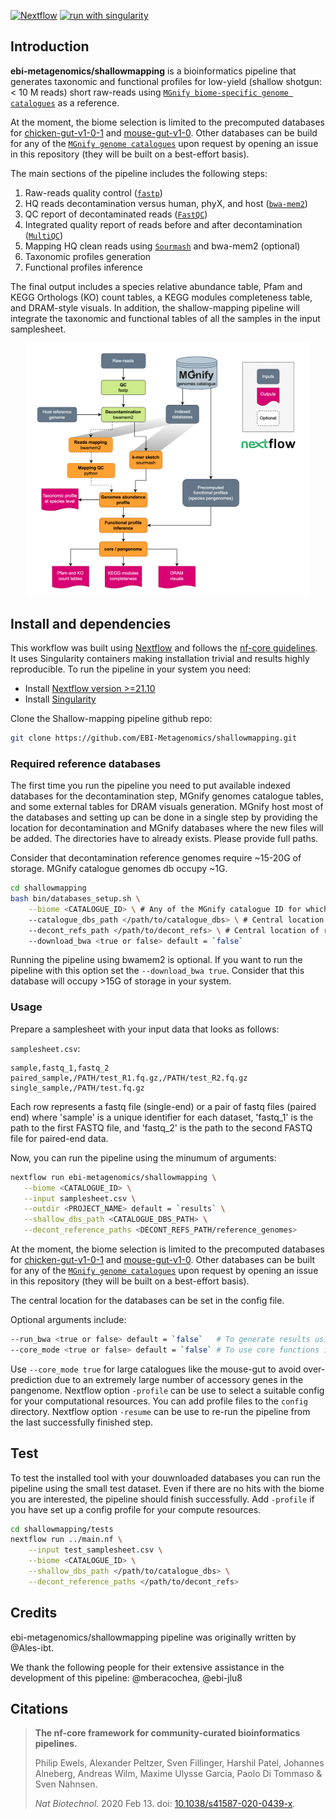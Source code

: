 [![Nextflow](https://img.shields.io/badge/nextflow%20DSL2-%E2%89%A523.04.0-23aa62.svg)](https://www.nextflow.io/)
[![run with singularity](https://img.shields.io/badge/run%20with-singularity-1d355c.svg?labelColor=000000)](https://sylabs.io/docs/)

## Introduction

**ebi-metagenomics/shallowmapping** is a bioinformatics pipeline that generates taxonomic and functional profiles for low-yield (shallow shotgun: < 10 M reads) short raw-reads using [`MGnify biome-specific genome catalogues`](https://www.ebi.ac.uk/metagenomics/browse/genomes) as a reference.

At the moment, the biome selection is limited to the precomputed databases for [chicken-gut-v1-0-1](https://www.ebi.ac.uk/metagenomics/genome-catalogues/chicken-gut-v1-0-1) and [mouse-gut-v1-0](https://www.ebi.ac.uk/metagenomics/genome-catalogues/mouse-gut-v1-0). Other databases can be build for any of the [`MGnify genome catalogues`](https://www.ebi.ac.uk/metagenomics/browse/genomes) upon request by opening an issue in this repository (they will be built on a best-effort basis).

The main sections of the pipeline includes the following steps:

1. Raw-reads quality control ([`fastp`](https://github.com/OpenGene/fastp))
2. HQ reads decontamination versus human, phyX, and host ([`bwa-mem2`](https://github.com/bwa-mem2/bwa-mem2))
3. QC report of decontaminated reads ([`FastQC`](https://www.bioinformatics.babraham.ac.uk/projects/fastqc/))
4. Integrated quality report of reads before and after decontamination ([`MultiQC`](http://multiqc.info/))
5. Mapping HQ clean reads using [`Sourmash`](https://github.com/sourmash-bio/sourmash) and bwa-mem2 (optional)
6. Taxonomic profiles generation
7. Functional profiles inference

The final output includes a species relative abundance table, Pfam and KEGG Orthologs (KO) count tables, a KEGG modules completeness table, and DRAM-style visuals. In addition, the shallow-mapping pipeline will integrate the taxonomic and functional tables of all the samples in the input samplesheet.

<p align="center" width="100%">
   <img src="images/workflow.png" width="90%"/>
</p>

## Install and dependencies

This workflow was built using [Nextflow](https://www.nextflow.io/) and follows the [nf-core guidelines](https://nf-co.re/docs/contributing/guidelines). It uses Singularity containers making installation trivial and results highly reproducible. To run the pipeline in your system you need:

- Install [Nextflow version >=21.10](https://www.nextflow.io/docs/latest/getstarted.html#installation)
- Install [Singularity](https://github.com/apptainer/singularity/blob/master/INSTALL.md)

Clone the Shallow-mapping pipeline github repo:

```bash
git clone https://github.com/EBI-Metagenomics/shallowmapping.git
```

### Required reference databases

The first time you run the pipeline you need to put available indexed databases for the decontamination step, MGnify genomes catalogue tables, and some external tables for DRAM visuals generation. MGnify host most of the databases and setting up can be done in a single step by providing the location for decontamination and MGnify databases where the new files will be added. The directories have to already exists. Please provide full paths.

Consider that decontamination reference genomes require ~15-20G of storage.
MGnify catalogue genomes db occupy ~1G.

```bash
cd shallowmapping
bash bin/databases_setup.sh \
    --biome <CATALOGUE_ID> \ # Any of the MGnify catalogue ID for which databases are available
    --catalogue_dbs_path </path/to/catalogue_dbs> \ # Central location of shallow-mapping dbs. A directory with the biome name will be created
    --decont_refs_path </path/to/decont_refs> \ # Central location of reference genomes for decontamination. Other bwamem2 databases can exist there
    --download_bwa <true or false> default = `false`
```

Running the pipeline using bwamem2 is optional. If you want to run the pipeline with this option set the `--download_bwa true`. Consider that this database will occupy >15G of storage in your system.

### Usage

Prepare a samplesheet with your input data that looks as follows:

`samplesheet.csv`:

```csv
sample,fastq_1,fastq_2
paired_sample,/PATH/test_R1.fq.gz,/PATH/test_R2.fq.gz
single_sample,/PATH/test.fq.gz
```

Each row represents a fastq file (single-end) or a pair of fastq files (paired end) where 'sample' is a unique identifier for each dataset, 'fastq_1' is the path to the first FASTQ file, and 'fastq_2' is the path to the second FASTQ file for paired-end data.

Now, you can run the pipeline using the minumum of arguments:

```bash
nextflow run ebi-metagenomics/shallowmapping \
   --biome <CATALOGUE_ID> \
   --input samplesheet.csv \
   --outdir <PROJECT_NAME> default = `results` \
   --shallow_dbs_path <CATALOGUE_DBS_PATH> \
   --decont_reference_paths <DECONT_REFS_PATH/reference_genomes>
```

At the moment, the biome selection is limited to the precomputed databases for [chicken-gut-v1-0-1](https://www.ebi.ac.uk/metagenomics/genome-catalogues/chicken-gut-v1-0-1) and [mouse-gut-v1-0](https://www.ebi.ac.uk/metagenomics/genome-catalogues/mouse-gut-v1-0). Other databases can be built for any of the [`MGnify genome catalogues`](https://www.ebi.ac.uk/metagenomics/browse/genomes) upon request by opening an issue in this repository (they will be built on a best-effort basis).

The central location for the databases can be set in the config file.

Optional arguments include:

```bash
--run_bwa <true or false> default = `false`   # To generate results using bwamem2 besides sourmash
--core_mode <true or false> default = `false` # To use core functions instead of pangenome functions
```

Use `--core_mode true` for large catalogues like the mouse-gut to avoid over-prediction due to an extremely large number of accessory genes in the pangenome.
Nextflow option `-profile` can be use to select a suitable config for your computational resources. You can add profile files to the `config` directory.
Nextflow option `-resume` can be use to re-run the pipeline from the last successfully finished step.

## Test

To test the installed tool with your douwnloaded databases you can run the pipeline using the small test dataset. Even if there are no hits with the biome you are interested, the pipeline should finish successfully. Add `-profile` if you have set up a config profile for your compute resources.

```bash
cd shallowmapping/tests
nextflow run ../main.nf \
    --input test_samplesheet.csv \
    --biome <CATALOGUE_ID> \
    --shallow_dbs_path </path/to/catalogue_dbs> \
    --decont_reference_paths </path/to/decont_refs>
```

## Credits

ebi-metagenomics/shallowmapping pipeline was originally written by @Ales-ibt.

We thank the following people for their extensive assistance in the development of this pipeline:
@mberacochea, @ebi-jlu8

## Citations

> **The nf-core framework for community-curated bioinformatics pipelines.**
>
> Philip Ewels, Alexander Peltzer, Sven Fillinger, Harshil Patel, Johannes Alneberg, Andreas Wilm, Maxime Ulysse Garcia, Paolo Di Tommaso & Sven Nahnsen.
>
> _Nat Biotechnol._ 2020 Feb 13. doi: [10.1038/s41587-020-0439-x](https://dx.doi.org/10.1038/s41587-020-0439-x).
